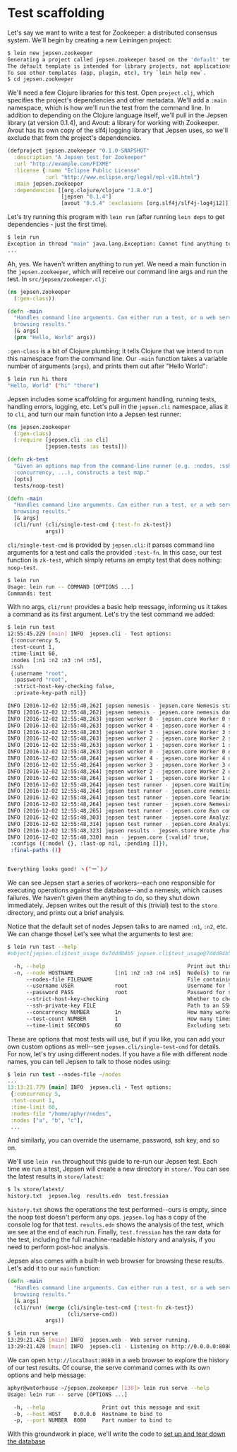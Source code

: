 # Test scaffolding

Let's say we want to write a test for Zookeeper: a distributed consensus
system. We'll begin by creating a new Leiningen project:

```bash
$ lein new jepsen.zookeeper
Generating a project called jepsen.zookeeper based on the 'default' template.
The default template is intended for library projects, not applications.
To see other templates (app, plugin, etc), try `lein help new`.
$ cd jepsen.zookeeper
```

We'll need a few Clojure libraries for this test. Open `project.clj`, which
specifies the project's dependencies and other metadata. We'll add a `:main`
namespace, which is how we'll run the test from the command line. In addition
to depending on the Clojure language itself, we'll pull in the Jepsen library
(at version 0.1.4), and Avout: a library for working with Zookeeper. Avout has
its own copy of the slf4j logging library that Jepsen uses, so we'll exclude
that from the project's dependencies.

```clj
(defproject jepsen.zookeeper "0.1.0-SNAPSHOT"
  :description "A Jepsen test for Zookeeper"
  :url "http://example.com/FIXME"
  :license {:name "Eclipse Public License"
            :url "http://www.eclipse.org/legal/epl-v10.html"}
  :main jepsen.zookeeper
  :dependencies [[org.clojure/clojure "1.8.0"]
                 [jepsen "0.1.4"]
                 [avout "0.5.4" :exclusions [org.slf4j/slf4j-log4j12]]])
```

Let's try running this program with `lein run` (after running `lein deps` to get dependencies - just the first time).

```bash
$ lein run
Exception in thread "main" java.lang.Exception: Cannot find anything to run for: jepsen.zookeeper, compiling:(/tmp/form-init2039160444374508439.clj:1:73)
...
```

Ah, yes. We haven't written anything to run yet. We need a main function in the `jepsen.zookeeper`, which will receive our command line args and run the test. In `src/jepsen/zookeeper.clj`:

```clj
(ns jepsen.zookeeper
  (:gen-class))

(defn -main
  "Handles command line arguments. Can either run a test, or a web server for
  browsing results."
  [& args]
  (prn "Hello, World" args))
```

`:gen-class` is a bit of Clojure plumbing; it tells Clojure that we intend to
run this namespace from the command line. Our `-main` function takes a variable
number of arguments (`args`), and prints them out after "Hello World":

```bash
$ lein run hi there
"Hello, World" ("hi" "there")
```

Jepsen includes some scaffolding for argument handling, running tests, handling
errors, logging, etc. Let's pull in the `jepsen.cli` namespace, alias it to
`cli`, and turn our main function into a Jepsen test runner:

```clj
(ns jepsen.zookeeper
  (:gen-class)
  (:require [jepsen.cli :as cli]
            [jepsen.tests :as tests]))

(defn zk-test
  "Given an options map from the command-line runner (e.g. :nodes, :ssh,
  :concurrency, ...), constructs a test map."
  [opts]
  tests/noop-test)

(defn -main
  "Handles command line arguments. Can either run a test, or a web server for
  browsing results."
  [& args]
  (cli/run! (cli/single-test-cmd {:test-fn zk-test})
            args))
```

`cli/single-test-cmd` is provided by `jepsen.cli`: it parses command line
arguments for a test and calls the provided `:test-fn`. In this case, our test
function is `zk-test`, which simply returns an empty test that does nothing:
`noop-test`.

```bash
$ lein run
Usage: lein run -- COMMAND [OPTIONS ...]
Commands: test
```

With no args, `cli/run!` provides a basic help message, informing us it takes a
command as its first argument. Let's try the test command we added:

```bash
$ lein run test
12:55:45.229 [main] INFO  jepsen.cli - Test options:
 {:concurrency 5,
 :test-count 1,
 :time-limit 60,
 :nodes [:n1 :n2 :n3 :n4 :n5],
 :ssh
 {:username "root",
  :password "root",
  :strict-host-key-checking false,
  :private-key-path nil}}

INFO [2016-12-02 12:55:48,262] jepsen nemesis - jepsen.core Nemesis starting
INFO [2016-12-02 12:55:48,262] jepsen nemesis - jepsen.core nemesis done
INFO [2016-12-02 12:55:48,263] jepsen worker 0 - jepsen.core Worker 0 starting
INFO [2016-12-02 12:55:48,263] jepsen worker 4 - jepsen.core Worker 4 starting
INFO [2016-12-02 12:55:48,263] jepsen worker 3 - jepsen.core Worker 3 starting
INFO [2016-12-02 12:55:48,263] jepsen worker 2 - jepsen.core Worker 2 starting
INFO [2016-12-02 12:55:48,263] jepsen worker 1 - jepsen.core Worker 1 starting
INFO [2016-12-02 12:55:48,263] jepsen worker 0 - jepsen.core Worker 0 done
INFO [2016-12-02 12:55:48,264] jepsen worker 4 - jepsen.core Worker 4 done
INFO [2016-12-02 12:55:48,264] jepsen worker 3 - jepsen.core Worker 3 done
INFO [2016-12-02 12:55:48,264] jepsen worker 2 - jepsen.core Worker 2 done
INFO [2016-12-02 12:55:48,264] jepsen worker 1 - jepsen.core Worker 1 done
INFO [2016-12-02 12:55:48,264] jepsen test runner - jepsen.core Waiting for nemesis to complete
INFO [2016-12-02 12:55:48,264] jepsen test runner - jepsen.core nemesis done.
INFO [2016-12-02 12:55:48,264] jepsen test runner - jepsen.core Tearing down nemesis
INFO [2016-12-02 12:55:48,264] jepsen test runner - jepsen.core Nemesis torn down
INFO [2016-12-02 12:55:48,265] jepsen test runner - jepsen.core Run complete, writing
INFO [2016-12-02 12:55:48,303] jepsen test runner - jepsen.core Analyzing
INFO [2016-12-02 12:55:48,314] jepsen test runner - jepsen.core Analysis complete
INFO [2016-12-02 12:55:48,323] jepsen results - jepsen.store Wrote /home/aphyr/jepsen.zookeeper/store/noop/20161202T125545.000-0600/results.edn
INFO [2016-12-02 12:55:48,330] main - jepsen.core {:valid? true,
 :configs ({:model {}, :last-op nil, :pending []}),
 :final-paths ()}


Everything looks good! ヽ(‘ー`)ノ
```

We can see Jepsen start a series of workers--each one responsible for executing
operations against the database--and a nemesis, which causes failures. We
haven't given them anything to do, so they shut down immediately. Jepsen writes
out the result of this (trivial) test to the `store` directory, and prints out
a brief analysis.

Notice that the default set of nodes Jepsen talks to are named `:n1`, `:n2`, etc. We can change those! Let's see what the arguments to test are:

```bash
$ lein run test --help
#object[jepsen.cli$test_usage 0x7ddd84b5 jepsen.cli$test_usage@7ddd84b5]

  -h, --help                                             Print out this message and exit
  -n, --node HOSTNAME             [:n1 :n2 :n3 :n4 :n5]  Node(s) to run test on
      --nodes-file FILENAME                              File containing node hostnames, one per line.
      --username USER             root                   Username for logins
      --password PASS             root                   Password for sudo access
      --strict-host-key-checking                         Whether to check host keys
      --ssh-private-key FILE                             Path to an SSH identity file
      --concurrency NUMBER        1n                     How many workers should we run? Must be an integer, optionally followed by n (e.g. 3n) to multiply by the number of nodes.
      --test-count NUMBER         1                      How many times should we repeat a test?
      --time-limit SECONDS        60                     Excluding setup and teardown, how long should a test run for, in seconds?
```

These are options that most tests will use, but if you like, you can add your
own custom options as well--see `jepsen.cli/single-test-cmd` for details. For now, let's try using different nodes. If you have a file with different node names, you can tell Jepsen to talk to those nodes using:

```clj
$ lein run test --nodes-file ~/nodes
...
13:13:21.779 [main] INFO  jepsen.cli - Test options:
 {:concurrency 5,
 :test-count 1,
 :time-limit 60,
 :nodes-file "/home/aphyr/nodes",
 :nodes ["a", "b", "c"],
 ...
```

And similarly, you can override the username, password, ssh key, and so on.

We'll use `lein run` throughout this guide to re-run our Jepsen test. Each time we run a test, Jepsen will create a new directory in `store/`. You can see the latest results in `store/latest`:

```bash
$ ls store/latest/
history.txt  jepsen.log  results.edn  test.fressian
```

`history.txt` shows the operations the test performed--ours is empty, since the
noop test doesn't perform any ops. `jepsen.log` has a copy of the console log
for that test. `results.edn` shows the analysis of the test, which we see at
the end of each run. Finally, `test.fressian` has the raw data for the test,
including the full machine-readable history and analysis, if you need to
perform post-hoc analysis.

Jepsen also comes with a built-in web browser for browsing these results. Let's add it to our `main` function:

```clj
(defn -main
  "Handles command line arguments. Can either run a test, or a web server for
  browsing results."
  [& args]
  (cli/run! (merge (cli/single-test-cmd {:test-fn zk-test})
                   (cli/serve-cmd))
            args))
```

```bash
$ lein run serve
13:29:21.425 [main] INFO  jepsen.web - Web server running.
13:29:21.428 [main] INFO  jepsen.cli - Listening on http://0.0.0.0:8080/
```

We can open `http://localhost:8080` in a web browser to explore the history of
our test results. Of course, the serve command comes with its own options and
help message:

```bash
aphyr@waterhouse ~/jepsen.zookeeper [130]> lein run serve --help
Usage: lein run -- serve [OPTIONS ...]

  -h, --help                  Print out this message and exit
  -b, --host HOST    0.0.0.0  Hostname to bind to
  -p, --port NUMBER  8080     Port number to bind to
```

With this groundwork in place, we'll write the code to [set up and tear down the database](db.md)
